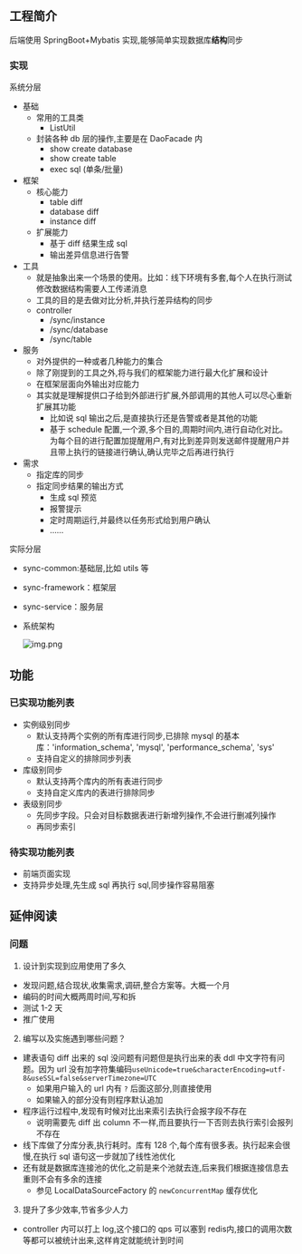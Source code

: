## 工程简介

后端使用 SpringBoot+Mybatis 实现,能够简单实现数据库**结构**同步

### 实现

系统分层

* 基础
    * 常用的工具类
        * ListUtil
    * 封装各种 db 层的操作,主要是在 DaoFacade 内
        * show create database
        * show create table
        * exec sql (单条/批量)
* 框架
    * 核心能力
        * table diff
        * database diff
        * instance diff
    * 扩展能力
        * 基于 diff 结果生成 sql
        * 输出差异信息进行告警
* 工具
    * 就是抽象出来一个场景的使用。比如：线下环境有多套,每个人在执行测试修改数据结构需要人工传递消息
    * 工具的目的是去做对比分析,并执行差异结构的同步
    * controller
        * /sync/instance
        * /sync/database
        * /sync/table
* 服务
    * 对外提供的一种或者几种能力的集合
    * 除了刚提到的工具之外,将与我们的框架能力进行最大化扩展和设计
    * 在框架层面向外输出对应能力
    * 其实就是理解提供口子给到外部进行扩展,外部调用的其他人可以尽心重新扩展其功能
        * 比如说 sql 输出之后,是直接执行还是告警或者是其他的功能
        * 基于 schedule 配置,一个源,多个目的,周期时间内,进行自动化对比。为每个目的进行配置加提醒用户,有对比到差异则发送邮件提醒用户并且带上执行的链接进行确认,确认完毕之后再进行执行
* 需求
    * 指定库的同步
    * 指定同步结果的输出方式
        * 生成 sql 预览
        * 报警提示
        * 定时周期运行,并最终以任务形式给到用户确认
        * ……

实际分层
* sync-common:基础层,比如 utils 等
* sync-framework：框架层
* sync-service：服务层


* 系统架构

  ![img.png](https://gitee.com/xiaowenshu7/devPractice/raw/master/mysql-schema-sync/img.png)

## 功能

### 已实现功能列表

* 实例级别同步
    * 默认支持两个实例的所有库进行同步,已排除 mysql 的基本库：'information_schema', 'mysql', 'performance_schema', 'sys'
    * 支持自定义的排除同步列表
* 库级别同步
    * 默认支持两个库内的所有表进行同步
    * 支持自定义库内的表进行排除同步
* 表级别同步
    * 先同步字段。只会对目标数据表进行新增列操作,不会进行删减列操作
    * 再同步索引

### 待实现功能列表

* 前端页面实现
* 支持异步处理,先生成 sql 再执行 sql,同步操作容易阻塞

## 延伸阅读

### 问题
1. 设计到实现到应用使用了多久
* 发现问题,结合现状,收集需求,调研,整合方案等。大概一个月
* 编码的时间大概两周时间,写和拆
* 测试 1-2 天
* 推广使用

2. 编写以及实施遇到哪些问题？
* 建表语句 diff 出来的 sql 没问题有问题但是执行出来的表 ddl 中文字符有问题。因为 url 没有加字符集编码`useUnicode=true&characterEncoding=utf-8&useSSL=false&serverTimezone=UTC` 
    * 如果用户输入的 url 内有 `?` 后面这部分,则直接使用
    * 如果输入的部分没有则程序默认追加
* 程序运行过程中,发现有时候对比出来索引去执行会报字段不存在
    * 说明需要先 diff 出 column 不一样,而且要执行一下否则去执行索引会报列不存在
* 线下库做了分库分表,执行耗时。库有 128 个,每个库有很多表。执行起来会很慢,在执行 sql 语句这一步就加了线性池优化
* 还有就是数据库连接池的优化,之前是来个池就去连,后来我们根据连接信息去重则不会有多余的连接
    * 参见 LocalDataSourceFactory 的 `newConcurrentMap` 缓存优化

3. 提升了多少效率,节省多少人力
* controller 内可以打上 log,这个接口的 qps 可以塞到 redis内,接口的调用次数等都可以被统计出来,这样肯定就能统计到时间